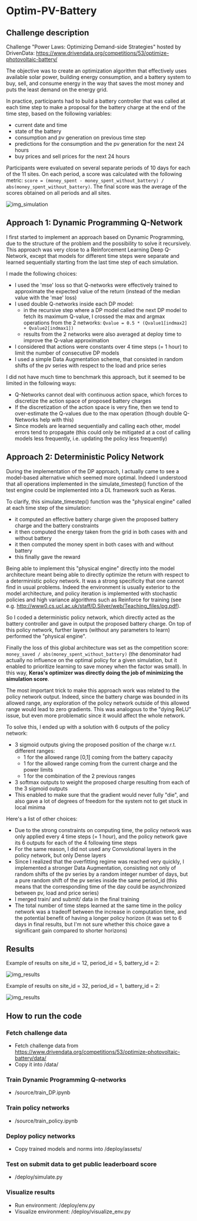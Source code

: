 Optim-PV-Battery
===

## Challenge description

Challenge "Power Laws: Optimizing Demand-side Strategies" hosted by DrivenData: https://www.drivendata.org/competitions/53/optimize-photovoltaic-battery/

The objective was to create an optimization algorithm that effectively uses available solar power, building energy consumption, and a battery system to buy, sell, and consume energy in the way that saves the most money and puts the least demand on the energy grid.

In practice, participants had to build a battery controller that was called at each time step to make a proposal for the battery charge at the end of the time step, based on the following variables:
- current date and time
- state of the battery
- consumption and pv generation on previous time step
- predictions for the consumption and the pv generation for the next 24 hours
- buy prices and sell prices for the next 24 hours

Participants were evaluated on several separate periods of 10 days for each of the 11 sites. On each period, a score was calculated with the following metric: `score = (money_spent - money_spent_without_battery) / abs(money_spent_without_battery)`. The final score was the average of the scores obtained on all periods and all sites.

![img_simulation](./output/policy/img/simulation.png)

## Approach 1: Dynamic Programming Q-Network

I first started to implement an approach based on Dynamic Programming, due to the structure of the problem and the possibility to solve it recursively. This approach was very close to a Reinforcement Learning Deep Q-Network, except that models for different time steps were separate and learned sequentially starting from the last time step of each simulation.

I made the following choices:
- I used the 'mse' loss so that Q-networks were effectively trained to approximate the expected value of the return (instead of the median value with the 'mae' loss)
- I used double Q-networks inside each DP model:
  - in the recursive step where a DP model called the next DP model to fetch its maximum Q-value, I crossed the max and argmax operations from the 2 networks:
`Qvalue = 0.5 * (Qvalue1[indmax2] + Qvalue2[indmax1])` 
  - results from the 2 networks were also averaged at deploy time to improve the Q-value approximation
- I considered that actions were constants over 4 time steps (= 1 hour) to limit the number of consecutive DP models
- I used a simple Data Augmentation scheme, that consisted in random shifts of the pv series with respect to the load and price series

I did not have much time to benchmark this approach, but it seemed to be limited in the following ways:

- Q-Networks cannot deal with continuous action space, which forces to discretize the action space of proposed battery charges
- If the discretization of the action space is very fine, then we tend to over-estimate the Q-values due to the max operation (though double Q-Networks help with this)
- Since models are learned sequentially and calling each other, model errors tend to propagate (this could only be mitigated at a cost of calling models less frequently, i.e. updating the policy less frequently)

## Approach 2: Deterministic Policy Network

During the implementation of the DP approach, I actually came to see a model-based alternative which seemed more optimal. Indeed I understood that all operations implemented in the simulate_timestep() function of the test engine could be implemented into a DL framework such as Keras. 

To clarify, this simulate_timestep() function was the "physical engine" called at each time step of the simulation:
- it computed an effective battery charge given the proposed battery charge and the battery constraints
- it then computed the energy taken from the grid in both cases with and without battery
- it then computed the money spent in both cases with and without battery
- this finally gave the reward

Being able to implement this "physical engine" directly into the model architecture meant being able to directly optimize the return with respect to a deterministic policy network. It was a strong specificity that one cannot find in usual problems. Indeed the environment is usually exterior to the model architecture, and policy iteration is implemented with stochastic policies and high variance algorithms such as Reinforce for training (see e.g. http://www0.cs.ucl.ac.uk/staff/D.Silver/web/Teaching_files/pg.pdf).

So I coded a deterministic policy network, which directly acted as the battery controller and gave in output the proposed battery charge. On top of this policy network, further layers (without any parameters to learn) performed the "physical engine". 

Finally the loss of this global architecture was set as the competition score: `money_saved / abs(money_spent_without_battery)` (the denominator had actually no influence on the optimal policy for a given simulation, but it enabled to prioritize learning to save money when the factor was small). In this way, **Keras's optimizer was directly doing the job of minimizing the simulation score**.

The most important trick to make this approach work was related to the policy network output. Indeed, since the battery charge was bounded in its allowed range, any exploration of the policy network outside of this allowed range would lead to zero gradients. This was analogous to the "dying ReLU" issue, but even more problematic since it would affect the whole network.

To solve this, I ended up with a solution with 6 outputs of the policy network:
- 3 sigmoid outputs giving the proposed position of the charge w.r.t. different ranges:
    - 1 for the allowed range [0,1] coming from the battery capacity
    - 1 for the allowed range coming from the current charge and the power limits
    - 1 for the combination of the 2 previous ranges
- 3 softmax outputs to weight the proposed charge resulting from each of the 3 sigmoid outputs
- This enabled to make sure that the gradient would never fully "die", and also gave a lot of degrees of freedom for the system not to get stuck in local minima

Here's a list of other choices:
- Due to the strong constraints on computing time, the policy network was only applied every 4 time steps (= 1 hour), and the policy network gave its 6 outputs for each of the 4 following time steps
- For the same reason, I did not used any Convolutional layers in the policy network, but only Dense layers
- Since I realized that the overfitting regime was reached very quickly, I implemented a stronger Data Augmentation, consisting not only of random shifts of the pv series by a random integer number of days, but a pure random shift of the pv series inside the same period_id (this means that the corresponding time of the day could be asynchronized between pv, load and price series)
- I merged train/ and submit/ data in the final training
- The total number of time steps learned at the same time in the policy network was a tradeoff between the increase in computation time, and the potential benefit of having a longer policy horizon (it was set to 6 days in final results, but I'm not sure whether this choice gave a significant gain compared to shorter horizons)


## Results

Example of results on site_id = 12, period_id = 5, battery_id = 2:

![img_results](./output/policy/img/simulation_s12_b2_p5.png)

Example of results on site_id = 32, period_id = 1, battery_id = 2:

![img_results](./output/policy/img/simulation_s32_b2_p1.png)

## How to run the code

### Fetch challenge data
- Fetch challenge data from https://www.drivendata.org/competitions/53/optimize-photovoltaic-battery/data/
- Copy it into /data/

### Train Dynamic Programming Q-networks
- /source/train_DP.ipynb

### Train policy networks
- /source/train_policy.ipynb

### Deploy policy networks
- Copy trained models and norms into /deploy/assets/

### Test on submit data to get public leaderboard score
- /deploy/simulate.py

### Visualize results
- Run environment: /deploy/env.py
- Visualize environment: /deploy/visualize_env.py


